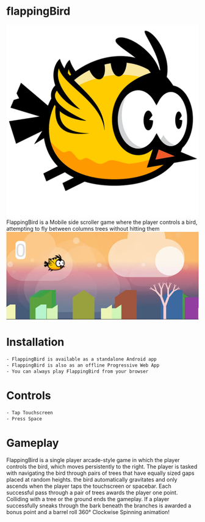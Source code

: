 # flappingBird
![alt text](image.png "FlappingBird app icon")
FlappingBird is a Mobile side scroller game where the player controls a bird, attempting to fly between columns trees without hitting them
![alt text](background.png "FlappingBird gameplay")
# Installation
	- FlappingBird is available as a standalone Android app
	- FlappingBird is also as an offline Progressive Web App
	- You can always play FlappingBird from your browser
# Controls
	- Tap Touchscreen
	- Press Space
# Gameplay
FlappingBird is a single player arcade-style game in which the player controls the bird, which moves persistently to the right. The player is tasked with navigating the bird through pairs of trees that have equally sized gaps placed at random heights. the bird automatically gravitates and only ascends when the player taps the touchscreen or spacebar. Each successful pass through a pair of trees awards the player one point. Colliding with a tree or the ground ends the gameplay. If a player successfully sneaks through the bark beneath the branches is awarded a bonus point and a barrel roll 360° Clockwise Spinning animation!